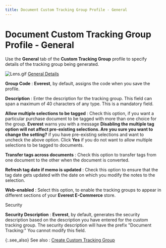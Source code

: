 ```yaml
---
title: Document Custom Tracking Group Profile - General
---
```


# Document Custom Tracking Group Profile - General


Use the **General** tab of the **Custom Tracking Group** profile to specify  details of the tracking group being generated.


![Lens.gif]({{site.ct_baseurl}}/img/lens.gif) [General  Details]({{site.ct_baseurl}}/misc/general_details_ct_group_profile_pur_doc.html)


**Group Code**
: **Everest**,  by default, assigns the code when you save the profile.


**Description**
: Enter the description for the tracking group. This  field can span a maximum of 40 characters of any type. This is a mandatory  field.


**Allow multiple selections to be tagged**
: Check this option, if you want a particular purchase  document to be tagged with more than one choice for the group. **Everest**  warns you with a message **Disabling the 
 multiple tag option will not affect pre-existing selections. Are you sure 
 you want to change the setting?** if you have pre-existing selections  and want to uncheck the above option. Click **Yes**  if you do not want to allow multiple selections to be tagged to documents.


**Transfer tags across documents**
: Check this option to transfer tags from one document  to the other when the document is converted.


**Refresh tag date if memo is updated**
: Check this option to ensure that the tag date gets  updated with the date on which you modify the notes to the selection.


**Web-enabled**
: Select this option, to enable the tracking groups  to appear in different sections of your **Everest 
 E-Commerce** store.


Security


**Security Description**
: **Everest**,  by default, generates the security description based on the description  you have entered for the custom tracking group. The security description  will have the prefix "Document Tracking:" You cannot modify  this field.


{:.see_also}
See also
: [Create  Custom Tracking Group]({{site.ct_baseurl}}/document-tracking/tracking-purchase-documents/create_a_custom_tracking_group_for_purchase_documents.html)
